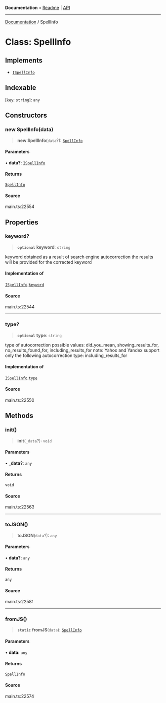 **Documentation** • [Readme](../README.md) \| [API](../globals.md)

***

[Documentation](../README.md) / SpellInfo

# Class: SpellInfo

## Implements

- [`ISpellInfo`](../interfaces/ISpellInfo.md)

## Indexable

 \[`key`: `string`\]: `any`

## Constructors

### new SpellInfo(data)

> **new SpellInfo**(`data`?): [`SpellInfo`](SpellInfo.md)

#### Parameters

• **data?**: [`ISpellInfo`](../interfaces/ISpellInfo.md)

#### Returns

[`SpellInfo`](SpellInfo.md)

#### Source

main.ts:22554

## Properties

### keyword?

> **`optional`** **keyword**: `string`

keyword obtained as a result of search engine autocorrection
the results will be provided for the corrected keyword

#### Implementation of

[`ISpellInfo`](../interfaces/ISpellInfo.md).[`keyword`](../interfaces/ISpellInfo.md#keyword)

#### Source

main.ts:22544

***

### type?

> **`optional`** **type**: `string`

type of autocorrection
possible values:
did_you_mean, showing_results_for, no_results_found_for, including_results_for
note: Yahoo and Yandex support only the following autocorrection type:
including_results_for

#### Implementation of

[`ISpellInfo`](../interfaces/ISpellInfo.md).[`type`](../interfaces/ISpellInfo.md#type)

#### Source

main.ts:22550

## Methods

### init()

> **init**(`_data`?): `void`

#### Parameters

• **\_data?**: `any`

#### Returns

`void`

#### Source

main.ts:22563

***

### toJSON()

> **toJSON**(`data`?): `any`

#### Parameters

• **data?**: `any`

#### Returns

`any`

#### Source

main.ts:22581

***

### fromJS()

> **`static`** **fromJS**(`data`): [`SpellInfo`](SpellInfo.md)

#### Parameters

• **data**: `any`

#### Returns

[`SpellInfo`](SpellInfo.md)

#### Source

main.ts:22574
